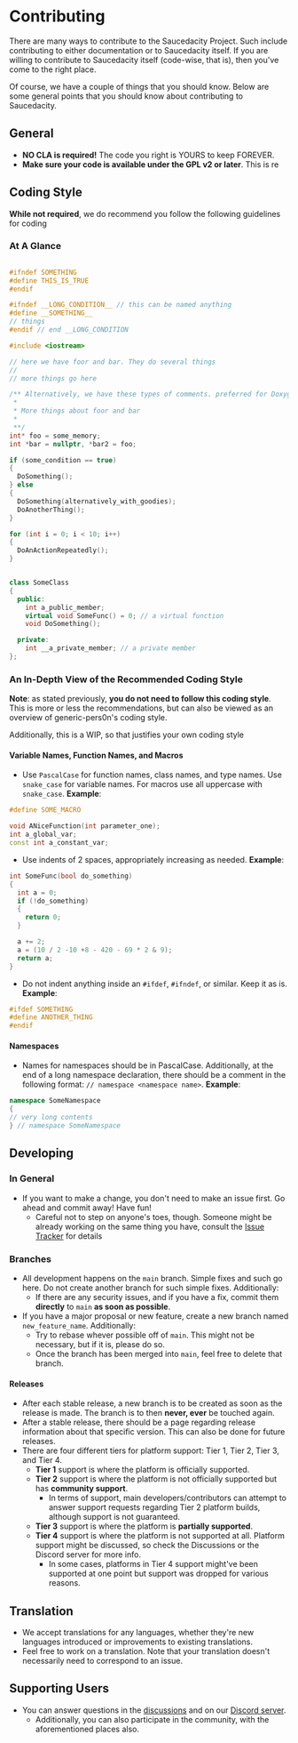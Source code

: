 # Contributing

There are many ways to contribute to the Saucedacity Project. Such include contributing to either documentation or to Saucedacity itself. If you are willing to contribute to Saucedacity itself (code-wise, that is), then you've come to the right place.

Of course, we have a couple of things that you should know. Below are some general points that you should know about contributing to Saucedacity.

## General
* **NO CLA is required!** The code you right is YOURS to keep FOREVER.
* **Make sure your code is available under the GPL v2 or later**. This is re

## Coding Style
**While not required**, we do recommend you follow the following guidelines for coding

### At A Glance
```c++

#ifndef SOMETHING
#define THIS_IS_TRUE
#endif

#ifndef __LONG_CONDITION__ // this can be named anything
#define __SOMETHING__
// things
#endif // end __LONG_CONDITION

#include <iostream>

// here we have foor and bar. They do several things
//
// more things go here

/** Alternatively, we have these types of comments. preferred for Doxygen.
 *
 * More things about foor and bar
 *
 **/
int* foo = some_memory;
int *bar = nullptr, *bar2 = foo;

if (some_condition == true)
{
  DoSomething();
} else
{
  DoSomething(alternatively_with_goodies);
  DoAnotherThing();
}

for (int i = 0; i < 10; i++)
{
  DoAnActionRepeatedly();
}


class SomeClass
{
  public:
    int a_public_member;
    virtual void SomeFunc() = 0; // a virtual function
    void DoSomething();

  private:
    int __a_private_member; // a private member
};

```

### An In-Depth View of the Recommended Coding Style
**Note**: as stated previously, **you do not need to follow this coding style**. This is more or less the recommendations, but can also be viewed as an overview of generic-pers0n's coding style.

Additionally, this is a WIP, so that justifies your own coding style

#### Variable Names, Function Names, and Macros

* Use `PascalCase` for function names, class names, and type names. Use `snake_case` for variable names. For macros use all uppercase with `snake_case`. **Example**:
```c++
#define SOME_MACRO

void ANiceFunction(int parameter_one);
int a_global_var;
const int a_constant_var;

```
* Use indents of 2 spaces, appropriately increasing as needed. **Example**:
```c++
int SomeFunc(bool do_something)
{
  int a = 0;
  if (!do_something)
  {
    return 0;
  }

  a += 2;
  a = (10 / 2 -10 +8 - 420 - 69 * 2 & 9);
  return a;
}
```

* Do not indent anything inside an `#ifdef`, `#ifndef`, or similar. Keep it as is. **Example**:
```c++
#ifdef SOMETHING
#define ANOTHER_THING
#endif 
```

#### Namespaces
* Names for namespaces should be in PascalCase. Additionally, at the end of a long namespace declaration, there should be a comment in the following format: `// namespace <namespace name>`. **Example**:

```c++
namespace SomeNamespace
{
// very long contents
} // namespace SomeNamespace
```

## Developing

### In General

* If you want to make a change, you don't need to make an issue first. Go ahead and commit away! Have fun!
  * Careful not to step on anyone's toes, though. Someone might be already working on the same thing you have, consult the [Issue Tracker](https://github.com/generic-pers0n/saucedacity/issues) for details

### Branches
* All development happens on the `main` branch. Simple fixes and such go here. Do not create another branch for such simple fixes. Additionally:
  * If there are any security issues, and if you have a fix, commit them **directly** to `main` **as soon as possible**.
* If you have a major proposal or new feature, create a new branch named `new_feature_name`. Additionally:
  * Try to rebase whever possible off of `main`. This might not be necessary, but if it is, please do so.
  * Once the branch has been merged into `main`, feel free to delete that branch.

#### Releases
* After each stable release, a new branch is to be created as soon as the release is made. The branch is to then **never, ever** be touched again.
* After a stable release, there should be a page regarding release information about that specific version. This can also be done for future releases.
* There are four different tiers for platform support: Tier 1, Tier 2, Tier 3, and Tier 4.
  * **Tier 1** support is where the platform is officially supported.
  * **Tier 2** support is where the platform is not officially supported but has **community support**.
    * In terms of support, main developers/contributors can attempt to answer support requests regarding Tier 2 platform builds, although support is not guaranteed.
   * **Tier 3** support is where the platform is **partially supported**.
   * **Tier 4** support is where the platform is not supported at all. Platform support might be discussed, so check the Discussions or the Discord server for more info.
     * In some cases, platforms in Tier 4 support might've been supported at one point but support was dropped for various reasons.


## Translation

* We accept translations for any languages, whether they're new languages introduced or improvements to existing translations.
* Feel free to work on a translation. Note that your translation doesn't necessarily need to correspond to an issue.

## Supporting Users

* You can answer questions in the [discussions](https://github.com/generic-pers0n/saucedacity/discussions) and on our [Discord server](https://discord.gg/UXbWPpB422).
  * Additionally, you can also participate in the community, with the aforementioned places also.
